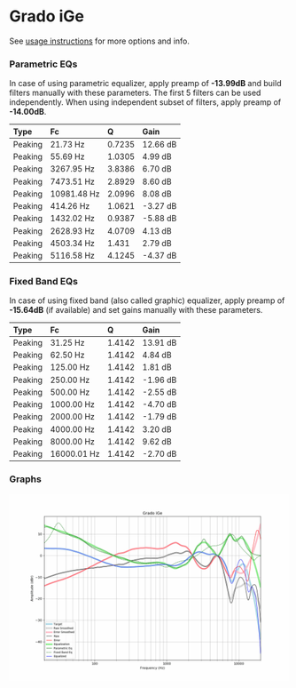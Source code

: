 # Grado iGe
See [usage instructions](https://github.com/jaakkopasanen/AutoEq#usage) for more options and info.

### Parametric EQs
In case of using parametric equalizer, apply preamp of **-13.99dB** and build filters manually
with these parameters. The first 5 filters can be used independently.
When using independent subset of filters, apply preamp of **-14.00dB**.

| Type    | Fc          |      Q | Gain     |
|:--------|:------------|:-------|:---------|
| Peaking | 21.73 Hz    | 0.7235 | 12.66 dB |
| Peaking | 55.69 Hz    | 1.0305 | 4.99 dB  |
| Peaking | 3267.95 Hz  | 3.8386 | 6.70 dB  |
| Peaking | 7473.51 Hz  | 2.8929 | 8.60 dB  |
| Peaking | 10981.48 Hz | 2.0996 | 8.08 dB  |
| Peaking | 414.26 Hz   | 1.0621 | -3.27 dB |
| Peaking | 1432.02 Hz  | 0.9387 | -5.88 dB |
| Peaking | 2628.93 Hz  | 4.0709 | 4.13 dB  |
| Peaking | 4503.34 Hz  | 1.431  | 2.79 dB  |
| Peaking | 5116.58 Hz  | 4.1245 | -4.37 dB |

### Fixed Band EQs
In case of using fixed band (also called graphic) equalizer, apply preamp of **-15.64dB**
(if available) and set gains manually with these parameters.

| Type    | Fc          |      Q | Gain     |
|:--------|:------------|:-------|:---------|
| Peaking | 31.25 Hz    | 1.4142 | 13.91 dB |
| Peaking | 62.50 Hz    | 1.4142 | 4.84 dB  |
| Peaking | 125.00 Hz   | 1.4142 | 1.81 dB  |
| Peaking | 250.00 Hz   | 1.4142 | -1.96 dB |
| Peaking | 500.00 Hz   | 1.4142 | -2.55 dB |
| Peaking | 1000.00 Hz  | 1.4142 | -4.70 dB |
| Peaking | 2000.00 Hz  | 1.4142 | -1.79 dB |
| Peaking | 4000.00 Hz  | 1.4142 | 3.20 dB  |
| Peaking | 8000.00 Hz  | 1.4142 | 9.62 dB  |
| Peaking | 16000.01 Hz | 1.4142 | -2.70 dB |

### Graphs
![](./Grado%20iGe.png)